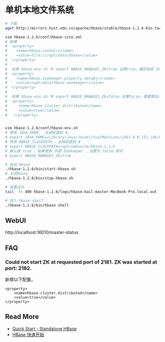 
# 单机本地文件系统

``` bash
# 下载
wget http://mirrors.hust.edu.cn/apache/hbase/stable/hbase-1.2.6-bin.tar.gz

vim hbase-1.2.6/conf/hbase-site.xml
# 新增
#  <property>
#    <name>hbase.rootdir</name>
#    <value>file:///opt/data/hbase</value>
#  </property>
#
#  如果 hbase-env.sh 中 export HBASE_MANAGES_ZK=true 设置true，最好指定 Zookeeper 的数据路劲
#  <property>
#    <name>hbase.zookeeper.property.dataDir</name>
#    <value>/opt/data/hbase-zookeeper</value>
#  </property>
#  
#  如果 hbase-env.sh 中 export HBASE_MANAGES_ZK=false 设置false，需要再加入以下配置
#  <property>
#     <name>hbase.cluster.distributed</name>
#     <value>true</value>
#   </property>


vim hbase-1.2.6/conf/hbase-env.sh
# 修改 JAVA_HOME， 去掉前面的 #，
# export JAVA_HOME=/Library/Java/JavaVirtualMachines/jdk1.8.0_131.jdk/Contents/Home/
# 修改 HBASE_CLASSPATH ，去掉前面的 #
# export HBASE_CLASSPATH=/opt/websuite/hbase-1.2.6
# 默认是 true ，如果使用 外部 Zookeeper ，设置为 false 即可
# export HBASE_MANAGES_ZK=true

# 启动 Hbase
./hbase-1.2.6/bin/start-hbase.sh
# 关闭hbase
./hbase-1.2.6/bin/stop-hbase.sh

# 查看日志
tail -fn 400 hbase-1.2.6/logs/hbase-kail-master-MacBook-Pro.local.out

# 进入 hbase shell
./hbase-1.2.6/bin/hbase shell
```

## WebUI

http://localhost:16010/master-status

## FAQ

### Could not start ZK at requested port of 2181.  ZK was started at port: 2182. 

新增以下配置，

```
<property>
    <name>hbase.cluster.distributed</name>
    <value>true</value>
</property>
```

## Read More

- [Quick Start - Standalone HBase](http://hbase.apache.org/book.html#quickstart)
- [HBase 快速开始](http://abloz.com/hbase/book.html#quickstart)
